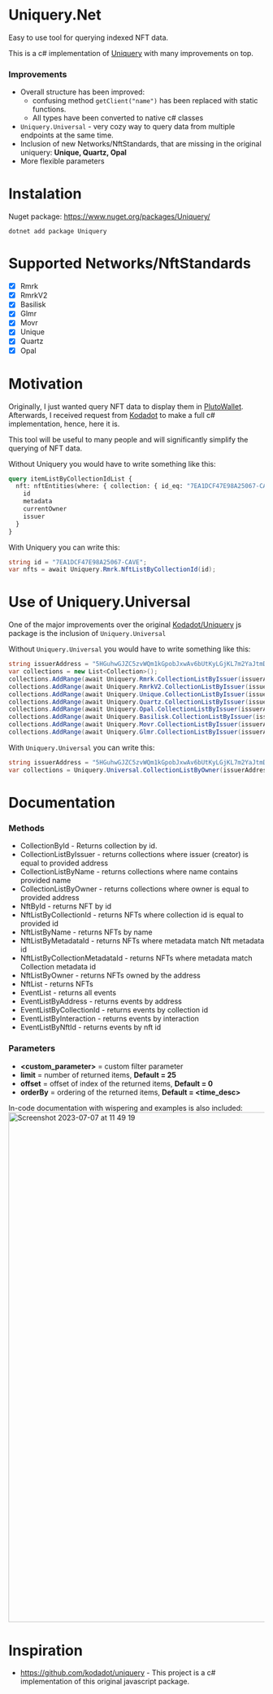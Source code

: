 # Uniquery.Net

Easy to use tool for querying indexed NFT data.

This is a c# implementation of [Uniquery](https://github.com/kodadot/uniquery) with many improvements on top.

### Improvements

- Overall structure has been improved:
    - confusing method `getClient("name")` has been replaced with static functions.
    - All types have been converted to native c# classes
- `Uniquery.Universal` - very cozy way to query data from multiple endpoints at the same time.
- Inclusion of new Networks/NftStandards, that are missing in the original uniquery: **Unique, Quartz, Opal**
- More flexible parameters

# Instalation

Nuget package: https://www.nuget.org/packages/Uniquery/
```
dotnet add package Uniquery
```

# Supported Networks/NftStandards

- [x] Rmrk
- [x] RmrkV2
- [x] Basilisk
- [x] Glmr
- [x] Movr
- [x] Unique
- [x] Quartz
- [x] Opal

# Motivation

Originally, I just wanted query NFT data to display them in [PlutoWallet](https://github.com/RostislavLitovkin/PlutoWallet). Afterwards, I received request from [Kodadot](https://github.com/kodadot) to make a full c# implementation, hence, here it is.

This tool will be useful to many people and will significantly simplify the querying of NFT data.

Without Uniquery you would have to write something like this:

```GraphQL
query itemListByCollectionIdList {
  nft: nftEntities(where: { collection: { id_eq: "7EA1DCF47E98A25067-CAVE" }}) {
    id
    metadata
    currentOwner
    issuer
  }
}
```
With Uniquery you can write this:

```C#
string id = "7EA1DCF47E98A25067-CAVE";
var nfts = await Uniquery.Rmrk.NftListByCollectionId(id);
```

# Use of Uniquery.Universal

One of the major improvements over the original [Kodadot/Uniquery](https://github.com/kodadot/uniquery) js package is the inclusion of
`Uniquery.Universal`

Without `Uniquery.Universal` you would have to write something like this:

```C#
string issuerAddress = "5HGuhwGJZC5zvWQm1kGpobJxwAv6bUtKyLGjKL7m2YaJtmDQ";
var collections = new List<Collection>();
collections.AddRange(await Uniquery.Rmrk.CollectionListByIssuer(issuerAddress));
collections.AddRange(await Uniquery.RmrkV2.CollectionListByIssuer(issuerAddress));
collections.AddRange(await Uniquery.Unique.CollectionListByIssuer(issuerAddress));
collections.AddRange(await Uniquery.Quartz.CollectionListByIssuer(issuerAddress));
collections.AddRange(await Uniquery.Opal.CollectionListByIssuer(issuerAddress));
collections.AddRange(await Uniquery.Basilisk.CollectionListByIssuer(issuerAddress));
collections.AddRange(await Uniquery.Movr.CollectionListByIssuer(issuerAddress));
collections.AddRange(await Uniquery.Glmr.CollectionListByIssuer(issuerAddress));
```
With `Uniquery.Universal` you can write this:
```C#
string issuerAddress = "5HGuhwGJZC5zvWQm1kGpobJxwAv6bUtKyLGjKL7m2YaJtmDQ";
var collections = Uniquery.Universal.CollectionListByOwner(issuerAddress);
```

# Documentation

### Methods
- CollectionById - Returns collection by id.
- CollectionListByIssuer - returns collections where issuer (creator) is equal to provided address
- CollectionListByName - returns collections where name contains provided name
- CollectionListByOwner - returns collections where owner is equal to provided address
- NftById - returns NFT by id
- NftListByCollectionId - returns NFTs where collection id is equal to provided id
- NftListByName - returns NFTs by name
- NftListByMetadataId - returns NFTs where metadata match Nft metadata id
- NftListByCollectionMetadataId - returns NFTs where metadata match Collection metadata id
- NftListByOwner - returns NFTs owned by the address
- NftList - returns NFTs
- EventList - returns all events
- EventListByAddress - returns events by address
- EventListByCollectionId - returns events by collection id
- EventListByInteraction - returns events by interaction
- EventListByNftId - returns events by nft id

### Parameters
- **<custom_parameter>** = custom filter parameter
- **limit** = number of returned items, **Default = 25**
- **offset** = offset of index of the returned items, **Default = 0**
- **orderBy** = ordering of the returned items, **Default = <time_desc>**

In-code documentation with wispering and examples is also included:
<img width="1003" alt="Screenshot 2023-07-07 at 11 49 19" src="https://github.com/RostislavLitovkin/Uniquery.Net/assets/77352013/d543d139-d508-4e90-a497-34b3e0b18785">


# Inspiration

- https://github.com/kodadot/uniquery - This project is a c# implementation of this original javascript package.
